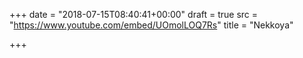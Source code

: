+++
date = "2018-07-15T08:40:41+00:00"
draft = true
src = "https://www.youtube.com/embed/UOmolLOQ7Rs"
title = "Nekkoya"

+++
